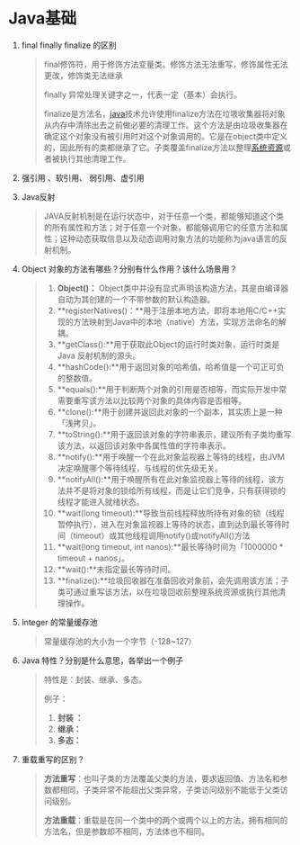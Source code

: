 # Java基础

1. final finally finalize 的区别

   > final修饰符，用于修饰方法变量类。修饰方法无法重写，修饰属性无法更改，修饰类无法继承
   >
   > finally 异常处理关键字之一，代表一定（基本）会执行。
   >
   > finalize是方法名，[java](https://www.baidu.com/s?wd=java&tn=SE_PcZhidaonwhc_ngpagmjz&rsv_dl=gh_pc_zhidao)技术允许使用finalize方法在垃圾收集器将对象从内存中清除出去之前做必要的清理工作。这个方法是由垃圾收集器在确定这个对象没有被引用时对这个对象调用的。它是在object类中定义的，因此所有的类都继承了它。子类覆盖finalize方法以整理[系统资源](https://www.baidu.com/s?wd=%E7%B3%BB%E7%BB%9F%E8%B5%84%E6%BA%90&tn=SE_PcZhidaonwhc_ngpagmjz&rsv_dl=gh_pc_zhidao)或者被执行其他清理工作。

2. 强引用 、软引用、 弱引用、虚引用

   > 

3. Java反射

   > JAVA反射机制是在运行状态中，对于任意一个类，都能够知道这个类的所有属性和方法；对于任意一个对象，都能够调用它的任意方法和属性；这种动态获取信息以及动态调用对象方法的功能称为java语言的反射机制。

4. Object 对象的方法有哪些？分别有什么作用？该什么场景用？

   > 1. **Object()：** Object类中并没有显式声明该构造方法，其是由编译器自动为其创建的一个不带参数的默认构造器。
   > 2. **registerNatives()：**用于注册本地方法，即将本地用C/C++实现的方法映射到Java中的本地（native）方法，实现方法命名的解耦。
   > 3. **getClass():**用于获取此Object的运行时类对象，运行时类是 Java 反射机制的源头。
   > 4. **hashCode():**用于返回对象的哈希值，哈希值是一个可正可负的整数值。
   > 5. **equals():**用于判断两个对象的引用是否相等，而实际开发中常需要重写该方法以比较两个对象的具体内容是否相等。
   > 6. **clone():**用于创建并返回此对象的一个副本，其实质上是一种「浅拷贝」。
   > 7. **toString():**用于返回该对象的字符串表示，建议所有子类均重写该方法，以返回该对象中各属性值的字符串表示。
   > 8. **notify():**用于唤醒一个在此对象监视器上等待的线程，由JVM决定唤醒哪个等待线程，与线程的优先级无关。
   > 9. **notifyAll():**用于唤醒所有在此对象监视器上等待的线程，该方法并不是将对象的锁给所有线程，而是让它们竞争，只有获得锁的线程才能进入就绪状态。
   > 10. **wait(long timeout):**导致当前线程释放所持有对象的锁（线程暂停执行），进入在对象监视器上等待的状态，直到达到最长等待时间（timeout）或其他线程调用notify()或notifyAll()方法
   > 11. **wait(long timeout, int nanos):**最长等待时间为「1000000 * timeout + nanos」。
   > 12. **wait():**未指定最长等待时间。
   > 13. **finalize():**垃圾回收器在准备回收对象前，会先调用该方法；子类可通过重写该方法，以在垃圾回收前整理系统资源或执行其他清理操作。
   >

5. Integer 的常量缓存池

   > 常量缓存池的大小为一个字节（-128~127）

6. Java 特性？分别是什么意思，各举出一个例子

   > 特性是：封装、继承、多态。
   >
   > 例子：
   >
   > 1. **封装 ：**
   > 2. **继承：**
   > 3. **多态：**

7. 重载重写的区别？

   > **方法重写**：也叫子类的方法覆盖父类的方法，要求返回值、方法名和参数都相同，子类异常不能超出父类异常，子类访问级别不能低于父类访问级别。
   >
   > **方法重载**：重载是在同一个类中的两个或两个以上的方法，拥有相同的方法名，但是参数却不相同，方法体也不相同。

